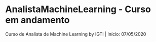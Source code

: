 # AnalistaMachineLearning - Curso em andamento
Curso de Analista de Machine Learning by IGTI | Início: 07/05/2020



